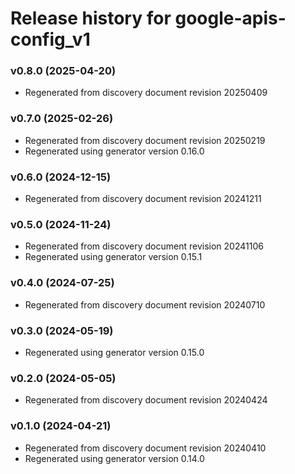 # Release history for google-apis-config_v1

### v0.8.0 (2025-04-20)

* Regenerated from discovery document revision 20250409

### v0.7.0 (2025-02-26)

* Regenerated from discovery document revision 20250219
* Regenerated using generator version 0.16.0

### v0.6.0 (2024-12-15)

* Regenerated from discovery document revision 20241211

### v0.5.0 (2024-11-24)

* Regenerated from discovery document revision 20241106
* Regenerated using generator version 0.15.1

### v0.4.0 (2024-07-25)

* Regenerated from discovery document revision 20240710

### v0.3.0 (2024-05-19)

* Regenerated using generator version 0.15.0

### v0.2.0 (2024-05-05)

* Regenerated from discovery document revision 20240424

### v0.1.0 (2024-04-21)

* Regenerated from discovery document revision 20240410
* Regenerated using generator version 0.14.0

